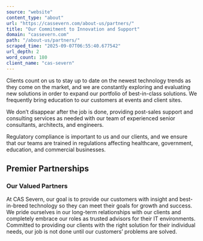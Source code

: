 ```yaml
---
source: "website"
content_type: "about"
url: "https://cassevern.com/about-us/partners/"
title: "Our Commitment to Innovation and Support"
domain: "cassevern.com"
path: "/about-us/partners/"
scraped_time: "2025-09-07T06:55:40.677542"
url_depth: 2
word_count: 180
client_name: "cas-severn"
---
```


Clients count on us to stay up to date on the newest technology trends as they come on the market, and we are constantly exploring and evaluating new solutions in order to expand our portfolio of best-in-class solutions. We frequently bring education to our customers at events and client sites.

We don’t disappear after the job is done, providing post-sales support and consulting services as needed with our team of experienced senior consultants, architects, and engineers.

Regulatory compliance is important to us and our clients, and we ensure that our teams are trained in regulations affecting healthcare, government, education, and commercial businesses.

## Premier Partnerships

### Our Valued Partners

At CAS Severn, our goal is to provide our customers with insight and best-in-breed technology so they can meet their goals for growth and success. We pride ourselves in our long-term relationships with our clients and completely embrace our roles as trusted advisors for their IT environments. Committed to providing our clients with the right solution for their individual needs, our job is not done until our customers’ problems are solved.